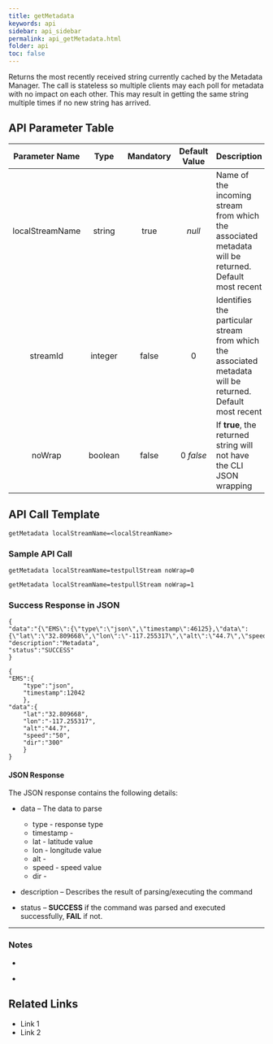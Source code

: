 ```yaml
---
title: getMetadata
keywords: api
sidebar: api_sidebar
permalink: api_getMetadata.html
folder: api
toc: false
---
```




Returns the most recently received string currently cached by the Metadata Manager. The call is stateless so multiple clients may each poll for metadata with no impact on each other. This may result in getting the same string multiple times if no new string has arrived.





## API Parameter Table

| Parameter Name  |  Type   | Mandatory | Default Value | Description                              |
| :-------------: | :-----: | :-------: | :-----------: | ---------------------------------------- |
| localStreamName | string  |   true    |    *null*     | Name of the incoming stream from which the associated metadata will be returned. Default most recent |
|    streamId     | integer |   false   |       0       | Identifies the particular stream from which the associated metadata will be returned. Default most recent |
|     noWrap      | boolean |   false   |   0 *false*   | If **true**, the returned string will not have the CLI JSON wrapping |



## API Call Template

``` 
getMetadata localStreamName=<localStreamName>
```



### Sample API Call

``` 
getMetadata localStreamName=testpullStream noWrap=0
```

```
getMetadata localStreamName=testpullStream noWrap=1
```

### Success Response in JSON

``` 
{
"data":"{\"EMS\":{\"type\":\"json\",\"timestamp\":46125},\"data\":{\"lat\":\"32.809668\",\"lon\":\"-117.255317\",\"alt\":\"44.7\",\"speed\":\"20\",\"dir\":\"300\"}}",
"description":"Metadata",
"status":"SUCCESS"
}
```

```
{
"EMS":{
    "type":"json",
    "timestamp":12042
	},
"data":{
    "lat":"32.809668",
    "lon":"-117.255317",
    "alt":"44.7",
    "speed":"50",
    "dir":"300"
	}
}
```

#### **JSON Response**

The JSON response contains the following details:

- data – The data to parse
  - type - response type
  - timestamp -
  - lat - latitude value
  - lon - longitude value
  - alt -
  - speed - speed value
  - dir -


- description – Describes the result of parsing/executing the command
- status – **SUCCESS** if the command was parsed and executed successfully, **FAIL** if not.

------

### Notes

- ​

- ​





## **Related Links**

- Link 1
- Link 2